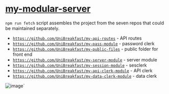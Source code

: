 # [my-modular-server](https://github.com/UniBreakfast/my-modular-server)

`npm run fetch` script assembles the project from the seven repos that could be maintained separately.

- [`https://github.com/UniBreakfast/my-api-routes`](https://github.com/UniBreakfast/my-api-routes) - API routes
- [`https://github.com/UniBreakfast/my-pass-module`](https://github.com/UniBreakfast/my-pass-module) - password clerk
- [`https://github.com/UniBreakfast/my-public-files`](https://github.com/UniBreakfast/my-public-files) - public folder for front end
- [`https://github.com/UniBreakfast/my-server-module`](https://github.com/UniBreakfast/my-server-module) - server module
- [`https://github.com/UniBreakfast/my-session-module`](https://github.com/UniBreakfast/my-session-module) - sesclerk
- [`https://github.com/UniBreakfast/my-api-clerk-module`](https://github.com/UniBreakfast/my-api-clerk-module) - API clerk
- [`https://github.com/UniBreakfast/my-data-clerk-module`](https://github.com/UniBreakfast/my-data-clerk-module) - data clerk

![image`](https://github.com/user-attachments/assets/e7aa88ef-7943-4a16-b72f-f36f2b6d8846)
